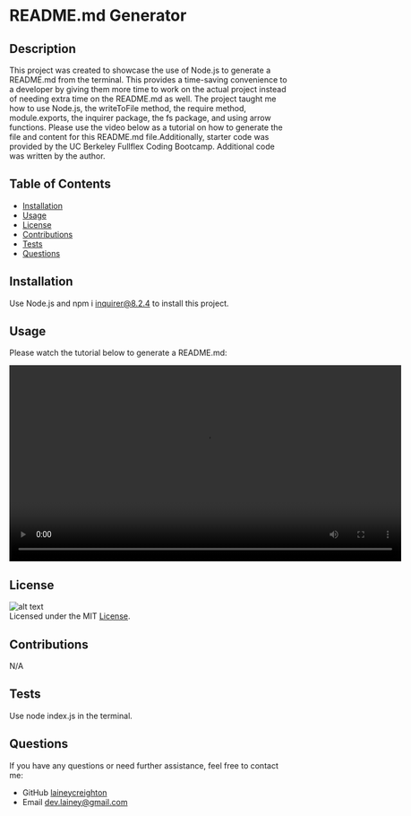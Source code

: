 # README.md Generator

## Description
This project was created to showcase the use of Node.js to generate a README.md from the terminal. This provides a time-saving convenience to a developer by giving them more time to work on the actual project instead of needing extra time on the README.md as well. The project taught me how to use Node.js, the writeToFile method, the require method, module.exports, the inquirer package, the fs package, and using arrow functions. Please use the video below as a tutorial on how to generate the file and content for this README.md file.Additionally, starter code was provided by the UC Berkeley Fullflex Coding Bootcamp. Additional code was written by the author.

## Table of Contents
* [Installation](#installation)
* [Usage](#usage)
* [License](#license)
* [Contributions](#contributions)
* [Tests](#tests)
* [Questions](#questions)

## Installation
Use Node.js and npm i inquirer@8.2.4 to install this project.

## Usage
Please watch the tutorial below to generate a README.md: <br>

<video width="700" controls>
  <source src="./video/license.mp4" type="video/mp4">
  Your browser does not support the video tag.
</video>

## License

![alt text](https://img.shields.io/badge/License-MIT-yellow.svg) <br>
Licensed under the MIT [License](https://opensource.org/licenses/MIT).


## Contributions
N/A

## Tests
Use node index.js in the terminal.

## Questions
If you have any questions or need further assistance, feel free to contact me:
- GitHub [laineycreighton](https://github.com/laineycreighton)
- Email [dev.lainey@gmail.com](dev.lainey@gmail.com)
